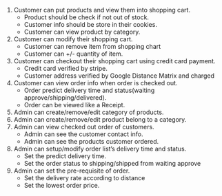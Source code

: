 1. Customer can put products and view them into shopping cart.
     - Product should be check if not out of stock.
     - Customer info should be store in their cookies.
     - Customer can view product by category.
2. Customer can modify their shopping cart.
     - Customer can remove item from shopping chart
     - Customer can +/- quantity of item.
3. Customer can checkout their shopping cart using credit card payment.
     - Credit card verified by stripe.
     - Customer address verified by Google Distance Matrix and charged
4.	Customer can view order info when order is checked out.
     - Order predict delivery time and status(waiting approve/shipping/delivered).
     - Order can be viewed like a Receipt.
5. Admin can create/remove/edit category of products.
6. Admin can create/remove/edit product belong to a category.
7. Admin can view checked out order of customers.
     - Admin can see the customer contact info.
     - Admin can see the products customer ordered.
8. Admin can setup/modify order list’s delivery time and status.
     - Set the predict delivery time.
     - Set the order status to shipping/shipped from waiting approve
9. Admin can set the pre-requisite of order.
     - Set the delivery rate according to distance
     - Set the lowest order price.